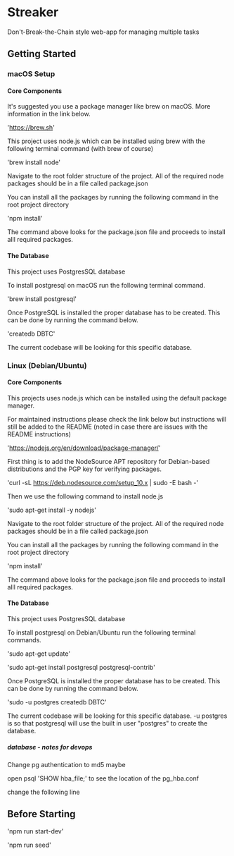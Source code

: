 # Streaker

Don't-Break-the-Chain style web-app for managing multiple tasks

## Getting Started

### macOS Setup

#### Core Components

It's suggested you use a package manager like brew on macOS. More information in the link below.

'https://brew.sh'

This project uses node.js which can be installed using brew with the following terminal command (with brew of course)

'brew install node'

Navigate to the root folder structure of the project. All of the required node packages should be in a file called package.json

You can install all the packages by running the following command in the root project directory

'npm install'

The command above looks for the package.json file and proceeds to install alll required packages.

#### The Database

This project uses PostgresSQL database

To install postgresql on macOS run the following terminal command.

'brew install postgresql'

Once PostgreSQL is installed the proper database has to be created. This can be done by running the command below.

'createdb DBTC'

The current codebase will be looking for this specific database.

### Linux (Debian/Ubuntu)

#### Core Components

This projects uses node.js which can be installed using the default package manager.

For maintained instructions please check the link below but instructions will still be added to the README (noted in case there are issues with the README instructions)

'https://nodejs.org/en/download/package-manager/'

First thing is to add the NodeSource APT repository for Debian-based distributions and the PGP key for verifying packages.

'curl -sL https://deb.nodesource.com/setup_10.x | sudo -E bash -'

Then we use the following command to install node.js

'sudo apt-get install -y nodejs'

Navigate to the root folder structure of the project. All of the required node packages should be in a file called package.json

You can install all the packages by running the following command in the root project directory

'npm install'

The command above looks for the package.json file and proceeds to install alll required packages.

#### The Database

This project uses PostgresSQL database

To install postgresql on Debian/Ubuntu run the following terminal commands.

'sudo apt-get update'

'sudo apt-get install postgresql postgresql-contrib'

Once PostgreSQL is installed the proper database has to be created. This can be done by running the command below.

'sudo -u postgres createdb DBTC'

The current codebase will be looking for this specific database. -u postgres is so that postgresql will use the built in user "postgres" to create the database.

##### database - notes for devops

Change pg authentication to md5 maybe

open psql 'SHOW hba_file;' to see the location of the pg_hba.conf 

change the following line

## Before Starting

'npm run start-dev'

'npm run seed'
